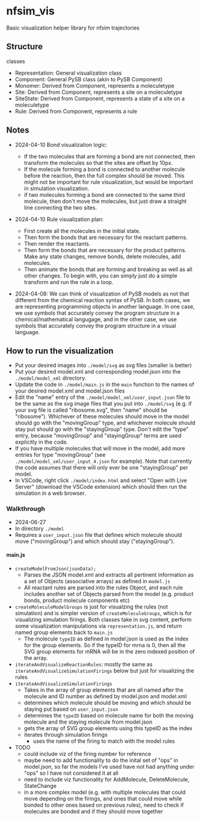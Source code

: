 # nfsim_vis

Basic visualization helper library for nfsim trajectories

## Structure

classes 
- Representation: General visualization class
- Component: General PySB class (akin to PySB Component)
- Monomer: Derived from Component, represents a moleculetype
- Site: Derived from Component, represents a site on a moleculetype
- SiteState: Derived from Component, represents a state of a site on a moleculetype
- Rule: Derived from Component, represents a rule


## Notes

- 2024-04-10 Bond visualization logic:
  - If the two molecules that are forming a bond are not connected, then transform the molecules so that the sites are offset by 10px.
  - If the molecule forming a bond is connected to another molecule before the reaction, then the full complex should be moved. This might not be important for rule visualization, but would be important in simulation visualization.
  - if two molecules forming a bond are connected to the same third molecule, then don't move the molecules, but just draw a straight line connecting the two sites.

- 2024-04-10 Rule visualization plan:
  - First create all the molecules in the initial state.
  - Then form the bonds that are necessary for the reactant patterns.
  - Then render the reactants.
  - Then form the bonds that are necessary for the product patterns. Make any state changes, remove bonds, delete molecules, add molecules.
  - Then animate the bonds that are forming and breaking as well as all other changes. To begin with, you can simply just do a simple transform and run the rule in a loop.

- 2024-04-08: We can think of visualization of PySB models as not that different from the chemical reaction syntax of PySB. In both cases, we are representing programming objects in another language. In one case, we use symbols that accurately convey the program structure in a chemical/mathematical langugage, and in the other case, we use symbols that accurately convey the program structure in a visual language.

## How to run the visualization
- Put your desired images into ```./model/svg``` as svg files (smaller is better)
- Put your desired model.xml and corresponding model.json into the ```./model/model_xml``` directory.
- Update the code in ```./model/main.js``` in the ```main``` function to the names of your desired model.xml and model.json files
- Edit the "name" entry of the ```./model/model_xml/user_input.json``` file to be the same as the svg image files that you put into ```./model/svg``` (e.g. if your svg file is called "ribosome.svg", then "name" should be "ribosome"). Whichever of these molecules should move in the model should go with the "movingGroup" type, and whichever molecule should stay put should go with the "stayingGroup" type. Don't edit the "type" entry, because "movingGroup" and "stayingGroup" terms are used explicitly in the code.
- If you have multiple molecules that will move in the model, add more entries for type "movingGroup" (see ```./model/model_xml/user_input_4.json``` for example). Note that currently the code assumes that there will only ever be one "stayingGroup" per model.
- In VSCode, right click ```./model/index.html``` and select "Open with Live Server" (download the VSCode extension) which should then run the simulation in a web browser.

### Walkthrough
- 2024-06-27
- In directory ```./model```
- Requires a ```user_input.json``` file that defines which molecule should move ("movingGroup") and which should stay ("stayingGroup").
#### main.js
- ```createModelFromJson(jsonData);```
  - Parses the JSON model.xml and extracts all pertinent information as a set of Objects (associative arrays) as defined in ```model.js```
  - All reactant rules are parsed into the rules Object, and each rule includes another set of Objects parsed from the model (e.g. product bonds, product molecule components etc)
- ```createMoleculeModelGroups``` is just for visualzing the rules (not simulation) and is simpler version of ```createMoleculeGroups```, which is for visualizing simulation firings. Both classes take in svg content, perform some visualization manipulations via ```representation.js```, and return named group elements back to ```main.js```
  - The molecule ```typeID``` as defined in model.json is used as the index for the group elements. So if the typeID for mrna is 0, then all the SVG group elements for mRNA will be in the zero indexed position of the array.
- ```iterateAndVisualizeReactionRules```: mostly the same as ```iterateAndVisualizeSimulationFirings``` below but just for visualizing the rules
- ```iterateAndVisualizeSimulationFirings```
  - Takes in the array of group elements that are all named after the molecule and ID number as defined by model.json and model.xml
  - determines which molecule should be moving and which should be staying put based on ```user_input.json```
  - determines the ```typeID``` based on molecule name for both the moving molecule and the staying molecule from model.json
  - gets the array of SVG group elements using this typeID as the index
  - iterates through simulation firings
    - uses the name of the firing to match with the model rules
- TODO
  - could include viz of the firing number for reference
  - maybe need to add functionality to do the inital set of "ops" in model.json, so far the models I've used have not had anything under "ops" so I have not considered it at all
  - need to include viz functionality for AddMolecule, DeleteMolecule, StateChange
  - in a more complex model (e.g. with multiple molecules that could move depending on the firings, and ones that could move while bonded to other ones based on previous rules), need to check if molecules are bonded and if they should move together